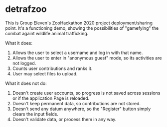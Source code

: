 # detrafzoo
This is Group Eleven's ZooHackathon 2020 project deployment/sharing point.
It's a functioning demo, showing the possibilities of "gamefying" the combat againt wildlife animal trafficking.

What it does:
1. Allows the user to select a username and log in with that name.
2. Allows the user to enter in "anonymous guest" mode, so its activities are not logged.
3. Counts user contributions and ranks it.
4. User may select files to upload.

What it does not do:
1. Doesn't create user accounts, so progress is not saved across sessions or if the application Page is reloaded.
2. Doesn't keep permanent data, so contributions are not stored.
3. Doesn't send any datum anywhere, so the "Register" button simply clears the input fields.
4. Doesn't validate data, or process them in any way.
